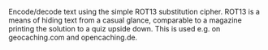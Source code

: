 Encode/decode text using the simple ROT13 substitution cipher. ROT13 is a means of hiding text from a casual glance, comparable to a magazine printing the solution to a quiz upside down. This is used e.g. on geocaching.com and opencaching.de.